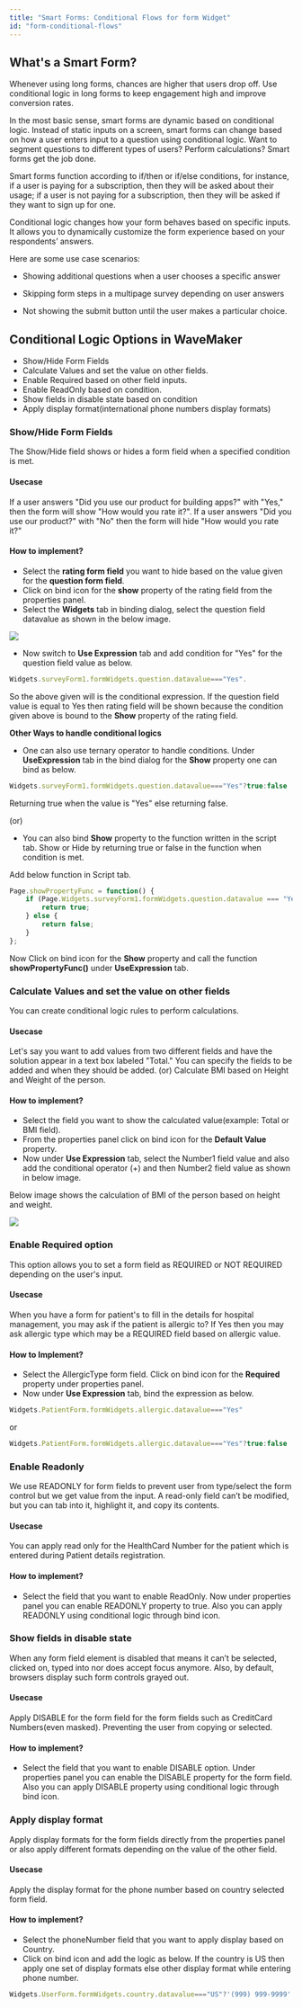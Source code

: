 ```yaml
---
title: "Smart Forms: Conditional Flows for form Widget"
id: "form-conditional-flows"
---
```


## What's a Smart Form?

Whenever using long forms, chances are higher that users drop off. Use conditional logic in long forms to keep engagement high and improve conversion rates.

In the most basic sense, smart forms are dynamic based on conditional logic. Instead of static inputs on a screen, smart forms can change based on how a user enters input to a question using conditional logic. Want to segment questions to different types of users? Perform calculations? Smart forms get the job done.

Smart forms function according to if/then or if/else conditions, for instance, if a user is paying for a subscription, then they will be asked about their usage; if a user is not paying for a subscription, then they will be asked if they want to sign up for one.

Conditional logic changes how your form behaves based on specific inputs. It allows you to dynamically customize the form experience based on your respondents’ answers.

Here are some use case scenarios:
- Showing additional questions when a user chooses a specific answer

- Skipping form steps in a multipage survey depending on user answers

- Not showing the submit button until the user makes a particular choice.

## Conditional Logic Options in WaveMaker

- Show/Hide Form Fields
- Calculate Values and set the value on other fields.
- Enable Required based on other field inputs.
- Enable ReadOnly based on condition.
- Show fields in disable state based on condition
- Apply display format(international phone numbers display formats)

### Show/Hide Form Fields

The Show/Hide field shows or hides a form field when a specified condition is met. 

#### Usecase
If a user answers "Did you use our product for building apps?" with "Yes," then the form will show "How would you rate it?". If a user answers "Did you use our product?" with "No" then the form will hide "How would you rate it?"

#### How to implement?
- Select the **rating form field** you want to hide based on the value given for the **question form field**.
- Click on bind icon for the **show** property of the rating field from the properties panel.
- Select the **Widgets** tab in binding dialog, select the question field datavalue as shown in the below image.

[![](/learn/assets/form/binddialog.png)](/learn/assets/form/binddialog.png)

- Now switch to **Use Expression** tab and add condition for "Yes" for the question field value as below.

```js
Widgets.surveyForm1.formWidgets.question.datavalue==="Yes".
```

So the above given will is the conditional expression. If the question field value is equal to Yes then rating field will be shown because the condition given above is bound to the **Show** property of the rating field.

**Other Ways to handle conditional logics**

- One can also use ternary operator to handle conditions. Under **UseExpression** tab in the bind dialog for the **Show** property one can bind as below.

```js
Widgets.surveyForm1.formWidgets.question.datavalue==="Yes"?true:false
```
Returning true when the value is "Yes" else returning false.

(or)

- You can also bind **Show** property to the function written in the script tab. Show or Hide by returning true or false in the function when condition is met.

Add below function in Script tab.

```js
Page.showPropertyFunc = function() {
    if (Page.Widgets.surveyForm1.formWidgets.question.datavalue === "Yes") {
        return true;
    } else {
        return false;
    }
};
```

Now Click on bind icon for the **Show** property and call the function **showPropertyFunc()** under **UseExpression** tab.

### Calculate Values and set the value on other fields

You can create conditional logic rules to perform calculations. 

#### Usecase
Let's say you want to add values from two different fields and have the solution appear in a text box labeled "Total." You can specify the fields to be added and when they should be added.
(or)
Calculate BMI based on Height and Weight of the person.

#### How to implement?

- Select the field you want to show the calculated value(example: Total or BMI field).
- From the properties panel click on bind icon for the **Default Value** property.
- Now under **Use Expression** tab, select the Number1 field value and also add the conditional operator (+) and then Number2 field value as shown in below image.

Below image shows the calculation of BMI of the person based on height and weight.

[![](/learn/assets/form/conditionalbinding.png)](/learn/assets/form/conditionalbinding.png)

### Enable Required option

This option allows you to set a form field as REQUIRED or NOT REQUIRED depending on the user's input.

#### Usecase

When you have a form for patient's to fill in the details for hospital management, you may ask if the patient is allergic to? If Yes then you may ask allergic type which may be a REQUIRED field based on allergic value.

#### How to Implement?

- Select the AllergicType form field. Click on bind icon for the **Required** property under properties panel.
- Now under **Use Expression** tab, bind the expression as below.

```js
Widgets.PatientForm.formWidgets.allergic.datavalue==="Yes"
```

or 

```js
Widgets.PatientForm.formWidgets.allergic.datavalue==="Yes"?true:false
```

### Enable Readonly

We use READONLY for form fields to prevent user from type/select the form control but we get value from the input. A read-only field can’t be modified, but you can tab into it, highlight it, and copy its contents.

#### Usecase
You can apply read only for the HealthCard Number for the patient which is entered during Patient details registration.

#### How to implement?
- Select the field that you want to enable ReadOnly. Now under properties panel you can enable READONLY property to true. Also you can apply READONLY using conditional logic through bind icon.

### Show fields in disable state

When any form field element is disabled that means it can’t be selected, clicked on, typed into nor does accept focus anymore. Also, by default, browsers display such form controls grayed out.

#### Usecase
Apply DISABLE for the form field for the form fields such as CreditCard Numbers(even masked). Preventing the user from copying or selected.

#### How to implement?
- Select the field that you want to enable DISABLE option. Under properties panel you can enable the DISABLE property for the form field. Also you can apply DISABLE property using conditional logic through bind icon.

### Apply display format

Apply display formats for the form fields directly from the properties panel or also apply different formats depending on the value of the other field.

#### Usecase
Apply the display format for the phone number based on country selected form field.

#### How to implement?

- Select the phoneNumber field that you want to apply display based on Country. 
- Click on bind icon and add the logic as below. If the country is US then apply one set of display formats else other display format while entering phone number.

```js
Widgets.UserForm.formWidgets.country.datavalue==="US"?'(999) 999-9999':'9999 999999'
```